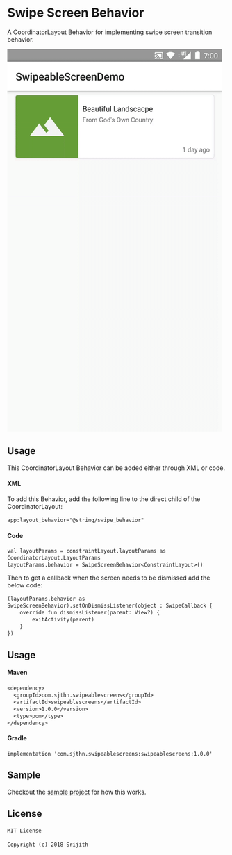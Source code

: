 # Swipe Screen Behavior

A CoordinatorLayout Behavior for implementing swipe screen transition behavior.

![screenshot](screenshots/swipescreenbehavior.gif)

## Usage

This CoordinatorLayout Behavior can be added either through XML or code.

#### XML

To add this Behavior, add the following line to the direct child of the CoordinatorLayout:

```
app:layout_behavior="@string/swipe_behavior"
```

#### Code
```
val layoutParams = constraintLayout.layoutParams as CoordinatorLayout.LayoutParams
layoutParams.behavior = SwipeScreenBehavior<ConstraintLayout>()
```

Then to get a callback when the screen needs to be dismissed add the below code:

```
(layoutParams.behavior as SwipeScreenBehavior).setOnDismissListener(object : SwipeCallback {
    override fun dismissListener(parent: View?) {
        exitActivity(parent)
    }
})
```

## Usage

#### Maven

```
<dependency>
  <groupId>com.sjthn.swipeablescreens</groupId>
  <artifactId>swipeablescreens</artifactId>
  <version>1.0.0</version>
  <type>pom</type>
</dependency>
```

#### Gradle

```
implementation 'com.sjthn.swipeablescreens:swipeablescreens:1.0.0'
```

## Sample
Checkout the [sample project](https://github.com/sjthn/SwipeScreenBehavior/tree/master/example) for how this works.

## License
```
MIT License

Copyright (c) 2018 Srijith
```

